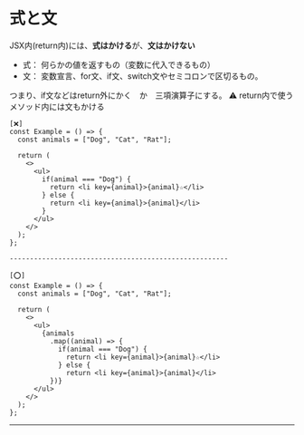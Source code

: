 # 式と文
JSX内(return内)には、**式はかける**が、**文はかけない**

- 式： 何らかの値を返すもの（変数に代入できるもの）
- 文： 変数宣言、for文、if文、switch文やセミコロンで区切るもの。

つまり、if文などはreturn外にかく　か　三項演算子にする。
⚠️ return内で使うメソッド内には文もかける
~~~
[❌]
const Example = () => {
  const animals = ["Dog", "Cat", "Rat"];

  return (
    <>
      <ul>
        if(animal === "Dog") {
          return <li key={animal}>{animal}☆</li>
        } else {
          return <li key={animal}>{animal}</li>
        }
      </ul>
    </>
  );
};

------------------------------------------------------

[⭕️]
const Example = () => {
  const animals = ["Dog", "Cat", "Rat"];

  return (
    <>
      <ul>
        {animals
          .map((animal) => {
            if(animal === "Dog") {
              return <li key={animal}>{animal}☆</li>
            } else {
              return <li key={animal}>{animal}</li>
          })}
      </ul>
    </>
  );
};
~~~
***
